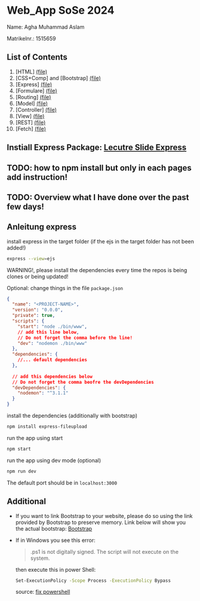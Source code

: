 # Web_App SoSe 2024

Name: Agha Muhammad Aslam

Matrikelnr.: 1515659

## List of Contents

1. [HTML] [(file)](/HTML/)
2. [CSS+Comp] and [Bootstrap] [(file)](/CSS3+comp+bootsrap/)
3. [Express] [(file)](/Express/)
4. [Formulare] [(file)](/Formular/)
5. [Routing] [(file)](/Routing/)
6. [Model] [(file)](/Model/)
7. [Controller] [(file)](/Controller/)
8. [View] [(file)](/View/)
9. [REST] [(file)](/REST/)
10. [Fetch] [(file)](/Fetch/)

## Instiall Express Package: [Lecutre Slide Express](/Lecture_Files/SU:_04-Express__File.pdf)

## TODO: how to npm install but only in each pages add instruction!

## TODO: Overview what I have done over the past few days!

## Anleitung express

install express in the target folder (if the ejs in the target folder has not been added!)

```sh
express --view=ejs 
```

WARNING!, please install the dependencies every time the repos is being clones or being updated!

Optional:
change things in the file `package.json`

```json
{
  "name": "<PROJECT-NAME>",
  "version": "0.0.0",
  "private": true,
  "scripts": {
    "start": "node ./bin/www",
    // add this line below, 
    // Do not forget the comma before the line!
    "dev": "nodemon ./bin/www" 
  },
  "dependencies": {
    //... default dependencies
  },
  
  // add this dependencies below
  // Do not forget the comma beofre the devDependencies
  "devDependencies": {
    "nodemon": "^3.1.1"
  }
}

```

install the dependencies (additionally with bootstrap)

```sh
npm install express-fileupload 

```

run the app using start

```sh
npm start
```

run the app using dev mode (optional)

```sh
npm run dev 
```

The default port should be in `localhost:3000`

## Additional

- If you want to link Bootstrap to your website, please do so using the link provided by Bootstrap to preserve memory. Link below will show you the actual bootstrap:
[Bootstrap](https://getbootstrap.com/docs/5.3/getting-started/download/#cdn-via-jsdelivr)

- If in Windows you see this error:
  > .ps1 is not digitally signed. The script will not execute on the system.
  
  then execute this in power Shell:

  ```sh
  Set-ExecutionPolicy -Scope Process -ExecutionPolicy Bypass
  ```

  source: [fix powershell](https://caiomsouza.medium.com/fix-for-powershell-script-not-digitally-signed-69f0ed518715)
